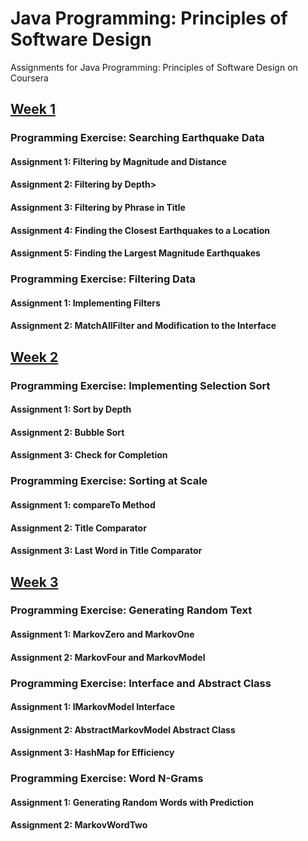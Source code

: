 # Java Programming: Principles of Software Design
Assignments for Java Programming: Principles of Software Design on Coursera

## [Week 1](https://github.com/akueisara/java-programming-principles-of-software-design/tree/master/src/assignment/week1)

### Programming Exercise: Searching Earthquake Data
#### Assignment 1: Filtering by Magnitude and Distance 
#### Assignment 2: Filtering by Depth>
#### Assignment 3: Filtering by Phrase in Title
#### Assignment 4: Finding the Closest Earthquakes to a Location
#### Assignment 5: Finding the Largest Magnitude Earthquakes

### Programming Exercise: Filtering Data
#### Assignment 1: Implementing Filters
#### Assignment 2: MatchAllFilter and Modification to the Interface

## [Week 2](https://github.com/akueisara/java-programming-principles-of-software-design/tree/master/src/assignment/week2)

### Programming Exercise: Implementing Selection Sort
#### Assignment 1: Sort by Depth
#### Assignment 2: Bubble Sort
#### Assignment 3: Check for Completion

### Programming Exercise: Sorting at Scale
#### Assignment 1: compareTo Method
#### Assignment 2: Title Comparator
#### Assignment 3: Last Word in Title Comparator


## [Week 3](https://github.com/akueisara/java-programming-principles-of-software-design/tree/master/src/assignment/week3)

### Programming Exercise: Generating Random Text
#### Assignment 1: MarkovZero and MarkovOne
#### Assignment 2: MarkovFour and MarkovModel
### Programming Exercise: Interface and Abstract Class
#### Assignment 1: IMarkovModel Interface
#### Assignment 2: AbstractMarkovModel Abstract Class
#### Assignment 3: HashMap for Efficiency
### Programming Exercise: Word N-Grams
#### Assignment 1: Generating Random Words with Prediction
#### Assignment 2: MarkovWordTwo
